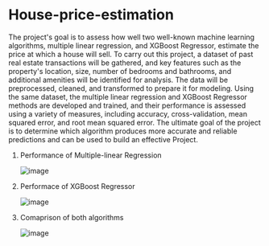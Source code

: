 # House-price-estimation
The project's goal is to assess how well two well-known machine learning algorithms, multiple linear regression, and XGBoost Regressor, estimate the price at which a house will sell. To carry out this project, a dataset of past real estate transactions will be gathered, and key features such as the property's location, size, number of bedrooms and bathrooms, and additional amenities will be identified for analysis. The data will be preprocessed, cleaned, and transformed to prepare it for modeling. Using the same dataset, the multiple linear regression and XGBoost Regressor methods are developed and trained, and their performance is assessed using a variety of measures, including accuracy, cross-validation, mean squared error, and root mean squared error. The ultimate goal of the project is to determine which algorithm produces more accurate and reliable predictions and can be used to build an effective Project. 

1. Performance of Multiple-linear Regression
   
   ![image](https://github.com/Yash493/House-price-estimation/assets/81979500/7b7a9805-013d-417a-bbf2-97da27a33b73)
   
2. Performace of XGBoost Regressor
   
   ![image](https://github.com/Yash493/House-price-estimation/assets/81979500/4e89fa83-4040-43ee-9399-c9800a5b5a5f)
   
4. Comaprison of both algorithms

   ![image](https://github.com/Yash493/House-price-estimation/assets/81979500/beb7d731-a826-4963-95ea-7c21648d1bac)

   

   

   
